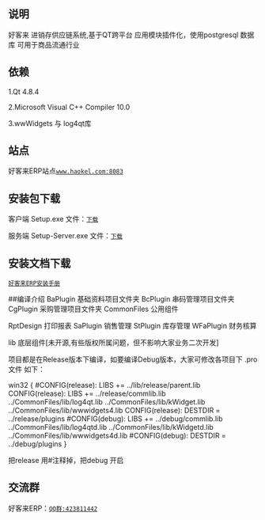 ## 说明
好客来 进销存供应链系统,基于QT跨平台 应用模块插件化，使用postgresql 数据库 可用于商品流通行业

## 依赖
1.Qt 4.8.4 

2.Microsoft Visual C++ Compiler 10.0 

3.wwWidgets 与 log4qt库

## 站点

好客来ERP站点[`www.haokel.com:8083`](http://www.haokel.com:8083)

## 安装包下载

客户端 Setup.exe 文件：[`下载`](http://www.haokel.com:8083/downfile/Setup.exe)

服务端 Setup-Server.exe 文件：[`下载`](http://www.haokel.com:8083/downfile/Setup-Server.exe)

## 安装文档下载

[`好客来ERP安装手册`](http://www.haokel.com:8083/downfile/好客来ERP安装手册.doc)

##编译介绍
BaPlugin 基础资料项目文件夹 BcPlugin 串码管理项目文件夹  CgPlugin 采购管理项目文件夹 CommonFiles 公用组件 

RptDesign 打印报表 SaPlugin 销售管理 StPlugin 库存管理 WFaPlugin 财务核算

lib 底层组件[未开源,有些版权所属问题，但不影响大家业务二次开发]

项目都是在Release版本下编译，如要编译Debug版本，大家可修改各项目下 .pro文件 如下：

win32 {
    #CONFIG(release): LIBS += ../lib/release/parent.lib
    CONFIG(release): LIBS += ../release/commlib.lib ../CommonFiles/lib/log4qt.lib ../CommonFiles/lib/kWidget.lib ../CommonFiles/lib/wwwidgets4.lib
    CONFIG(release):  DESTDIR       = ../release/plugins
    #CONFIG(debug): LIBS += ../debug/commlib.lib ../CommonFiles/lib/log4qtd.lib ../CommonFiles/lib/kWidgetd.lib ../CommonFiles/lib/wwwidgets4d.lib
    #CONFIG(debug): DESTDIR = ../debug/plugins
} 

把release 用#注释掉，把debug 开启

## 交流群
好客来ERP：[`QQ群:423811442`](http://shang.qq.com/wpa/qunwpa?idkey=42ddfae43805df0af20ea8b616d4156c41e65511443fb3e04fb3c1b3cf410b54)
